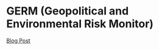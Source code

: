 # GERM (Geopolitical and Environmental Risk Monitor)

[Blog Post](https://medium.com/@lukas_22139/germ-geopolitical-environmental-risk-monitor-91a5ebfde1cc)
